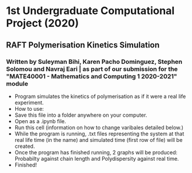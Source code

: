 # 1st Undergraduate Computational Project (2020)
 
## RAFT Polymerisation Kinetics Simulation

### Written by Suleyman Bihi, Karen Pacho Dominguez, Stephen Solomou and Navraj Eari | as part of our submission for the "MATE40001 - Mathematics and Computing 1 2020-2021" module

- Program simulates the kinetics of polymerisation as if it were a real life experiment.
- How to use:
 - Save this file into a folder anywhere on your computer.
 - Open as a .ipynb file.
 - Run this cell (information on how to change varibales detailed below.)
 - While the program is running, .txt files representing the system at that real life time (in the name) and simulated time (first row of file) will be created.
 - Once the program has finished running, 2 graphs will be produced: Probabilty against chain length and Polydispersity against real time.
 - Finished!
